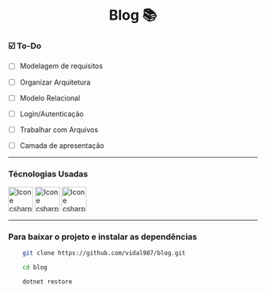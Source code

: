 <center>  <h1>Blog 📚</h1>  </center>

### ☑️ To-Do 

- [ ] Modelagem de requisitos
- [ ] Organizar Arquitetura
- [ ] Modelo Relacional
- [ ] Login/Autenticação 
- [ ] Trabalhar com Arquivos
- [ ] Camada de apresentação
  

--------------------------------

### Técnologias Usadas

<img src="https://storage.googleapis.com/hcode.com.br/courses/65/logo_svg5fd776bc276da.svg" alt="Icone csharp" width="50px" height="50px">

<img src="https://upload.wikimedia.org/wikipedia/commons/thumb/e/ee/.NET_Core_Logo.svg/1200px-.NET_Core_Logo.svg.png" alt="Icone csharp" width="50px" height="50px">

<img src="https://findicons.com/files/icons/977/rrze/720/database_mysql.png" alt="Icone csharp" width="50px" height="50px">  

--------

### Para baixar o projeto e instalar as dependências 

``` bash 
    git clone https://github.com/vidal987/blog.git

    cd blog 

    dotnet restore 
```
